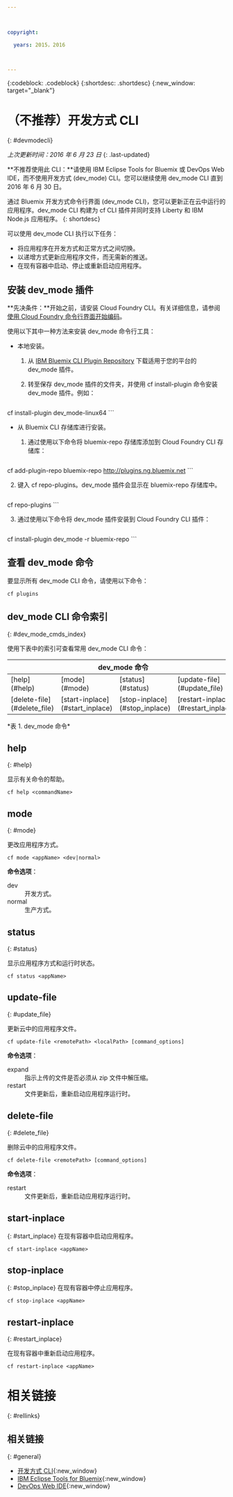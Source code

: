 ```yaml
---

 

copyright:

  years: 2015，2016

 

---
```


{:codeblock: .codeblock}
{:shortdesc: .shortdesc}
{:new_window: target="_blank"}

# （不推荐）开发方式 CLI
{: #devmodecli}

*上次更新时间：2016 年 6 月 23 日*
{: .last-updated}

**不推荐使用此 CLI：**请使用 IBM Eclipse Tools for Bluemix 或 DevOps Web IDE，而不使用开发方式 (dev_mode) CLI。您可以继续使用 dev_mode CLI 直到 2016 年 6 月 30 日。

通过 Bluemix 开发方式命令行界面 (dev_mode CLI)，您可以更新正在云中运行的应用程序。dev_mode CLI 构建为 cf CLI 插件并同时支持 Liberty 和 IBM Node.js 应用程序。
{: shortdesc}
 

可以使用 dev_mode CLI 执行以下任务：
- 将应用程序在开发方式和正常方式之间切换。
- 以递增方式更新应用程序文件，而无需新的推送。
- 在现有容器中启动、停止或重新启动应用程序。

## 安装 dev_mode 插件
**先决条件：**开始之前，请安装 Cloud Foundry CLI。有关详细信息，请参阅[使用 Cloud Foundry 命令行界面开始编码](https://github.com/cloudfoundry/cli)。 


使用以下其中一种方法来安装 dev_mode 命令行工具：
- 本地安装。
  1. 从 [IBM Bluemix CLI Plugin Repository](http://plugins.ng.bluemix.net) 下载适用于您的平台的 dev_mode 插件。
  2. 转至保存 dev_mode 插件的文件夹，并使用 cf install-plugin 命令安装 dev_mode 插件。例如： 
  
        ```
cf install-plugin dev_mode-linux64
        ```

- 从 Bluemix CLI 存储库进行安装。
  1. 通过使用以下命令将 bluemix-repo 存储库添加到 Cloud Foundry CLI 存储库：
  
        ```
cf add-plugin-repo bluemix-repo http://plugins.ng.bluemix.net
        ```

  2. 键入 cf repo-plugins。dev_mode 插件会显示在 bluemix-repo 存储库中。
		
		```
cf repo-plugins
        ```
  
  3. 通过使用以下命令将 dev_mode 插件安装到 Cloud Foundry CLI 插件：
  
        ```
cf install-plugin dev_mode -r bluemix-repo
        ```

## 查看 dev_mode 命令

要显示所有 dev_mode CLI 命令，请使用以下命令：

```
cf plugins
```

## dev_mode CLI 命令索引
{: #dev_mode_cmds_index}

使用下表中的索引可查看常用 dev_mode CLI 命令：

<table summary="dev_mode 命令索引">
 <thead>
 <th colspan="4">dev_mode 命令</th>
 </thead>
 <tbody> 
 <tr> 
 <td>[help](#help)</td> 
 <td>[mode](#mode)</td> 
 <td>[status](#status)</td>
 <td>[update-file](#update_file)</td>
 </tr> 
 <tr> 
 <td>[delete-file](#delete_file)</td>
 <td>[start-inplace](#start_inplace)</td>
 <td>[stop-inplace](#stop_inplace)</td>
 <td>[restart-inplace](#restart_inplace)</td>
 </tr>
  </tbody> 
 </table> 
*表 1. dev_mode 命令*



## help
{: #help}

显示有关命令的帮助。

```
cf help <commandName>
```


## mode
{: #mode}

更改应用程序方式。

```
cf mode <appName> <dev|normal>
```
<strong>命令选项</strong>：<dl>
   <dt>dev</dt>
   <dd>开发方式。</dd>
   <dt>normal</dt>
   <dd>生产方式。</dd>
   </dl>


## status
{: #status}

显示应用程序方式和运行时状态。

```
cf status <appName>
```



## update-file
{: #update_file}

更新云中的应用程序文件。

```
cf update-file <remotePath> <localPath> [command_options]
```


<strong>命令选项</strong>：

   <dl>
   <dt>expand</dt>
   <dd>指示上传的文件是否必须从 zip 文件中解压缩。</dd>
   <dt>restart</dt>
   <dd>文件更新后，重新启动应用程序运行时。</dd>
   </dl>


  
## delete-file
{: #delete_file}

删除云中的应用程序文件。

```
cf delete-file <remotePath> [command_options]
```


<strong>命令选项</strong>：
 <dl>
   <dt>restart</dt>
   <dd>文件更新后，重新启动应用程序运行时。</dd>
  </dl>


## start-inplace
{: #start_inplace}
在现有容器中启动应用程序。

```
cf start-inplace <appName>
```



## stop-inplace
{: #stop_inplace}
在现有容器中停止应用程序。

```
cf stop-inplace <appName>
```



## restart-inplace
{: #restart_inplace}

在现有容器中重新启动应用程序。

```
cf restart-inplace <appName>
```



# 相关链接
{: #rellinks}

## 相关链接
{: #general}
* [开发方式 CLI](http://clis.ng.bluemix.net/ui/repository.html#cf-plugins){:new_window}
* [IBM Eclipse Tools for Bluemix](../../manageapps/eclipsetools/eclipsetools.html){:new_window}
* [DevOps Web IDE](https://hub.jazz.net/docs/deploy/){:new_window}


